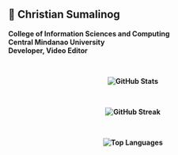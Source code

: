 ## 🐼 Christian Sumalinog

<p align="left">
  <strong>College of Information Sciences and Computing</strong>
  <br>
  <strong>Central Mindanao University<strong>
  <br>
  <strong>Developer, Video Editor</strong>
</p>

<br>
<p align="center">
  <img src="https://github-readme-stats.vercel.app/api?username=suchannnnn&show_icons=true&theme=radical" alt="GitHub Stats" />
</p>

<br>
<p align="center">
  <img src="https://streak-stats.demolab.com/?user=suchannnnn&theme=radical" alt="GitHub Streak" />
</p>

<br>
<p align="center">
  <img src="https://github-readme-stats.vercel.app/api/top-langs/?username=suchannnnn&layout=compact&theme=radical" alt="Top Languages" />
</p>

